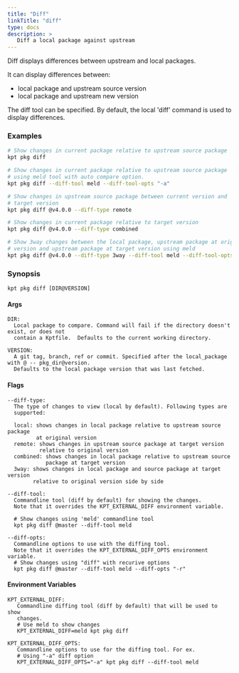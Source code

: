 ```yaml
---
title: "Diff"
linkTitle: "diff"
type: docs
description: >
   Diff a local package against upstream
---
```

<!--mdtogo:Short
    Diff a local package against upstream
-->

Diff displays differences between upstream and local packages.

It can display differences between:

- local package and upstream source version
- local package and upstream new version

The diff tool can be specified.  By default, the local 'diff' command is used to
display differences.

### Examples
<!--mdtogo:Examples-->
```sh
# Show changes in current package relative to upstream source package
kpt pkg diff
```

```sh
# Show changes in current package relative to upstream source package
# using meld tool with auto compare option.
kpt pkg diff --diff-tool meld --diff-tool-opts "-a"
```

```sh
# Show changes in upstream source package between current version and
# target version
kpt pkg diff @v4.0.0 --diff-type remote
```

```sh
# Show changes in current package relative to target version
kpt pkg diff @v4.0.0 --diff-type combined
```

```sh
# Show 3way changes between the local package, upstream package at original
# version and upstream package at target version using meld
kpt pkg diff @v4.0.0 --diff-type 3way --diff-tool meld --diff-tool-opts "-a"
```
<!--mdtogo-->

### Synopsis
<!--mdtogo:Long-->
    kpt pkg diff [DIR@VERSION]

#### Args

    DIR:
      Local package to compare. Command will fail if the directory doesn't exist, or does not
      contain a Kptfile.  Defaults to the current working directory.

    VERSION:
      A git tag, branch, ref or commit. Specified after the local_package with @ -- pkg_dir@version.
      Defaults to the local package version that was last fetched.

#### Flags

    --diff-type:
      The type of changes to view (local by default). Following types are
      supported:

	  local: shows changes in local package relative to upstream source package 
	         at original version
	  remote: shows changes in upstream source package at target version
	          relative to original version
	  combined: shows changes in local package relative to upstream source
	            package at target version
	  3way: shows changes in local package and source package at target version
	        relative to original version side by side

    --diff-tool:
      Commandline tool (diff by default) for showing the changes.
      Note that it overrides the KPT_EXTERNAL_DIFF environment variable.
	  
	  # Show changes using 'meld' commandline tool
	  kpt pkg diff @master --diff-tool meld

    --diff-opts:
      Commandline options to use with the diffing tool.
      Note that it overrides the KPT_EXTERNAL_DIFF_OPTS environment variable.
	  # Show changes using "diff" with recurive options
	  kpt pkg diff @master --diff-tool meld --diff-opts "-r"

#### Environment Variables

    KPT_EXTERNAL_DIFF:
       Commandline diffing tool (diff by default) that will be used to show
       changes.
       # Use meld to show changes
       KPT_EXTERNAL_DIFF=meld kpt pkg diff

    KPT_EXTERNAL_DIFF_OPTS:
       Commandline options to use for the diffing tool. For ex.
       # Using "-a" diff option
       KPT_EXTERNAL_DIFF_OPTS="-a" kpt pkg diff --diff-tool meld
<!--mdtogo-->
